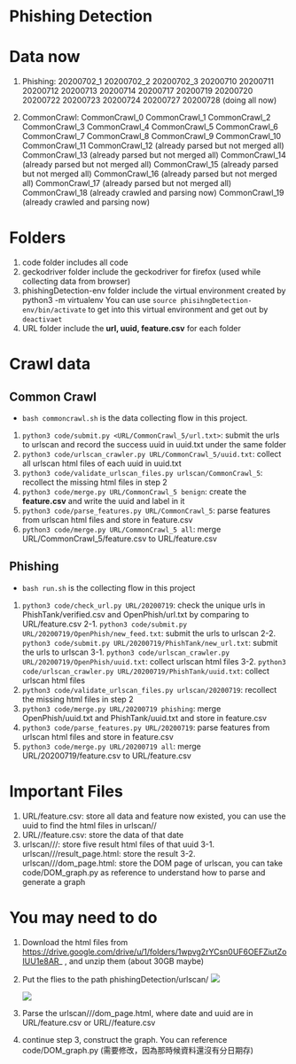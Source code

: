# Phishing Detection

# Data now
1. Phishing: 
      20200702_1
      20200702_2
      20200702_3
      20200710
      20200711
      20200712
      20200713
      20200714
      20200717
      20200719
      20200720
      20200722
      20200723
      20200724
      20200727
      20200728 (doing all now)

2. CommonCrawl:
      CommonCrawl_0
      CommonCrawl_1
      CommonCrawl_2
      CommonCrawl_3
      CommonCrawl_4
      CommonCrawl_5
      CommonCrawl_6
      CommonCrawl_7
      CommonCrawl_8
      CommonCrawl_9
      CommonCrawl_10
      CommonCrawl_11
      CommonCrawl_12 (already parsed but not merged all)
      CommonCrawl_13 (already parsed but not merged all)
      CommonCrawl_14 (already parsed but not merged all)
      CommonCrawl_15 (already parsed but not merged all)
      CommonCrawl_16 (already parsed but not merged all)
      CommonCrawl_17 (already parsed but not merged all)
      CommonCrawl_18 (already crawled and parsing now)
      CommonCrawl_19 (already crawled and parsing now)

# Folders
1. code folder includes all code
2. geckodriver folder include the geckodriver for firefox (used while collecting data from browser)
3. phishingDetection-env folder include the virtual environment created by python3 -m virtualenv
  You can use `source phisihngDetection-env/bin/activate` to get into this virtual environment and get out by `deactivaet`
4. URL folder include the <b>url, uuid, feature.csv</b> for each folder

# Crawl data
## Common Crawl
- `bash commoncrawl.sh` is the data collecting flow in this project.
1. `python3 code/submit.py <URL/CommonCrawl_5/url.txt>`: submit the urls to urlscan and record the success uuid in uuid.txt under the same folder
2. `python3 code/urlscan_crawler.py URL/CommonCrawl_5/uuid.txt`: collect all urlscan html files of each uuid in uuid.txt
3. `python3 code/validate_urlscan_files.py urlscan/CommonCrawl_5`: recollect the missing html files in step 2
4. `python3 code/merge.py URL/CommonCrawl_5 benign`: create the <b>feature.csv</b> and write the uuid and label in it
5. `python3 code/parse_features.py URL/CommonCrawl_5`: parse features from urlscan html files and store in feature.csv
6. `python3 code/merge.py URL/CommonCrawl_5 all`: merge URL/CommonCrawl_5/feature.csv to URL/feature.csv

## Phishing
- `bash run.sh` is the collecting flow in this project
1. `python3 code/check_url.py URL/20200719`: check the unique urls in PhishTank/verified.csv and OpenPhish/url.txt by comparing to URL/feature.csv
2-1. `python3 code/submit.py URL/20200719/OpenPhish/new_feed.txt`: submit the urls to urlscan
2-2. `python3 code/submit.py URL/20200719/PhishTank/new_url.txt`: submit the urls to urlscan
3-1. `python3 code/urlscan_crawler.py URL/20200719/OpenPhish/uuid.txt`: collect urlscan html files
3-2. `python3 code/urlscan_crawler.py URL/20200719/PhishTank/uuid.txt`: collect urlscan html files
4. `python3 code/validate_urlscan_files.py urlscan/20200719`: recollect the missing html files in step 2
5. `python3 code/merge.py URL/20200719 phishing`: merge OpenPhish/uuid.txt and PhishTank/uuid.txt and store in feature.csv
6. `python3 code/parse_features.py URL/20200719`: parse features from urlscan html files and store in feature.csv
7. `python3 code/merge.py URL/20200719 all`: merge URL/20200719/feature.csv to URL/feature.csv

# Important Files
1. URL/feature.csv: store all data and feature now existed, you can use the uuid to find the html files in urlscan/<date>/<uuid>
2. URL/<date>/feature.csv: store the data of that date
3. urlscan/<date>/<uuid>/: store five result html files of that uuid
3-1. urlscan/<date>/<uuid>/result_page.html: store the result
3-2. urlscan/<date>/<uuid>/dom_page.html: store the DOM page of urlscan, you can take code/DOM_graph.py as reference to understand how to parse and generate a graph

# You may need to do
1. Download the html files from https://drive.google.com/drive/u/1/folders/1wpvg2rYCsn0UF6OEFZiutZoIUU1e8AR_ , and unzip them (about 30GB maybe)
2. Put the flies to the path phishingDetection/urlscan/<date folder>
    ![](https://i.imgur.com/TT8VCco.png)
    
    ![](https://i.imgur.com/0fvJXG0.png)
3. Parse the urlscan/<date>/<uuid>/dom_page.html, where date and uuid are in URL/feature.csv or URL/<date>/feature.csv

4. continue step 3, construct the graph. You can reference code/DOM_graph.py (需要修改，因為那時候資料還沒有分日期存)

